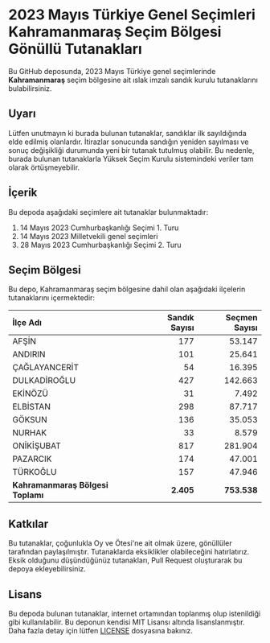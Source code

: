 # 2023 Mayıs Türkiye Genel Seçimleri Kahramanmaraş Seçim Bölgesi Gönüllü Tutanakları

Bu GitHub deposunda, 2023 Mayıs Türkiye genel seçimlerinde **Kahramanmaraş** seçim bölgesine ait ıslak imzalı sandık kurulu tutanaklarını bulabilirsiniz.

## Uyarı

Lütfen unutmayın ki burada bulunan tutanaklar, sandıklar ilk sayıldığında elde edilmiş olanlardır. İtirazlar sonucunda sandığın yeniden sayılması ve sonuç değişikliği durumunda yeni bir tutanak tutulmuş olabilir. Bu nedenle, burada bulunan tutanaklarla Yüksek Seçim Kurulu sistemindeki veriler tam olarak örtüşmeyebilir.

## İçerik

Bu depoda aşağıdaki seçimlere ait tutanaklar bulunmaktadır:

1. 14 Mayıs 2023 Cumhurbaşkanlığı Seçimi 1. Turu
2. 14 Mayıs 2023 Milletvekili genel seçimleri
3. 28 Mayıs 2023 Cumhurbaşkanlığı Seçimi 2. Turu

## Seçim Bölgesi

Bu depo, Kahramanmaraş seçim bölgesine dahil olan aşağıdaki ilçelerin tutanaklarını içermektedir:

| İlçe Adı | Sandık Sayısı | Seçmen Sayısı |
| :------- | ------------: | ------------: |
 | AFŞİN  |          177  |       53.147  | 
 | ANDIRIN  |          101  |       25.641  | 
 | ÇAĞLAYANCERİT  |           54  |       16.395  | 
 | DULKADİROĞLU  |          427  |      142.663  | 
 | EKİNÖZÜ  |           31  |        7.492  | 
 | ELBİSTAN  |          298  |       87.717  | 
 | GÖKSUN  |          136  |       35.053  | 
 | NURHAK  |           33  |        8.579  | 
 | ONİKİŞUBAT  |          817  |      281.904  | 
 | PAZARCIK  |          174  |       47.001  | 
 | TÜRKOĞLU  |          157  |       47.946  |
| **Kahramanmaraş Bölgesi Toplamı**  |  **2.405**  |  **753.538**  |

## Katkılar

Bu tutanaklar, çoğunlukla Oy ve Ötesi'ne ait olmak üzere, gönüllüler tarafından paylaşılmıştır. Tutanaklarda eksiklikler olabileceğini hatırlatırız. Eksik olduğunu düşündüğünüz tutanakları, Pull Request oluşturarak bu depoya ekleyebilirsiniz.

## Lisans

Bu depoda bulunan tutanaklar, internet ortamından toplanmış olup istenildiği gibi kullanılabilir.
Bu deponun kendisi MIT Lisansı altında lisanslanmıştır. Daha fazla detay için lütfen [LICENSE](LICENSE) dosyasına bakınız.
